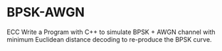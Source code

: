 # BPSK-AWGN
ECC
Write a Program with C++ to simulate BPSK + AWGN channel with minimum Euclidean distance decoding to re-produce the BPSK curve.
